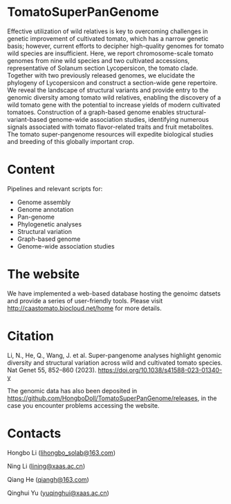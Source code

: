 # TomatoSuperPanGenome

Effective utilization of wild relatives is key to overcoming challenges in genetic improvement of cultivated tomato, which has a narrow genetic basis; however, current efforts to decipher high-quality genomes for tomato wild species are insufficient. Here, we report chromosome-scale tomato genomes from nine wild species and two cultivated accessions, representative of Solanum section Lycopersicon, the tomato clade. Together with two previously released genomes, we elucidate the phylogeny of Lycopersicon and construct a section-wide gene repertoire. We reveal the landscape of structural variants and provide entry to the genomic diversity among tomato wild relatives, enabling the discovery of a wild tomato gene with the potential to increase yields of modern cultivated tomatoes. Construction of a graph-based genome enables structural-variant-based genome-wide association studies, identifying numerous signals associated with tomato flavor-related traits and fruit metabolites. The tomato super-pangenome resources will expedite biological studies and breeding of this globally important crop.

# Content

Pipelines and relevant scripts for:

- Genome assembly 
- Genome annotation
- Pan-genome
- Phylogenetic analyses
- Structural variation
- Graph-based genome
- Genome-wide association studies

# The website

We have implemented a web-based database hosting the genoimc datsets and provide a series of user-friendly tools. Please visit http://caastomato.biocloud.net/home for more details.

# Citation

Li, N., He, Q., Wang, J. et al. Super-pangenome analyses highlight genomic diversity and structural variation across wild and cultivated tomato species. Nat Genet 55, 852–860 (2023). https://doi.org/10.1038/s41588-023-01340-y

The genomic data has also been deposited in https://github.com/HongboDoll/TomatoSuperPanGenome/releases, in the case you encounter problems accessing the website.

# Contacts

Hongbo Li (lihongbo_solab@163.com)

Ning Li (lining@xaas.ac.cn)

Qiang He (qiangh@163.com)

Qinghui Yu (yuqinghui@xaas.ac.cn)
